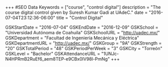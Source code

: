 +++
#SEO Data
Keywords = ["course", "control digital"]
description = "The course digital control given by Suresh Kumar Gadi at UAdeC."
date = "2016-07-04T23:12:36-06:00"
title = "Control Digital"

GSKStartDate = "2016-07-04"
GSKEndDate = "2016-12-09"
GSKSchool = "Universidad Autónoma de Coahuila"
GSKSchoolURL = "http://uadec.mx/"
GSKDepartment = "Facultad de Ingeniería Mecánica y Eléctrica"
GSKDepartmentURL = "http://uadec.mx/"
GSKGroup = "9A"
GSKStrength = "20"
GSKTotalPeriod = "48"
GSKPeriodPerWeek = "3"
GSKCity = "Torreón"
GSKLevel = "Bachelor"
GSKAttendanceURL = "1UNJc-N4HPRmB2RuEf6_aem8TEP-e9CBx0lV98l-PmNg"
+++

<br/>